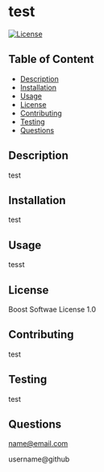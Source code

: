 
# test

[![License](https://img.shields.io/badge/License-Boost_1.0-lightblue.svg)](https://www.boost.org/LICENSE_1_0.txt)

## Table of Content
- [Description](#Description)
- [Installation](#Installation)
- [Usage](#Usage)
- [License](#License)
- [Contributing](#Contributing)
- [Testing](#Testing)
- [Questions](#Questions)

## Description
test

## Installation
test

## Usage
tesst

## License
Boost Softwae License 1.0

## Contributing
test

## Testing
test

## Questions
name@email.com

username@github

